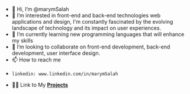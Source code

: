 - 👋 Hi, I’m @marymSalah
- 👀 I’m interested in front-end and back-end technologies web applications and design, I'm constantly fascinated by the evolving landscape of technology and its impact on user experiences.
- 🌱 I’m currently learning new programming languages that will enhance my skills
- 💞️ I’m looking to collaborate on front-end development, back-end development, user interface design.
- 📫 How to reach me 
- 
      linkedin: www.linkedin.com/in/marymSalah
      
- 👩‍💻 Link to My **[Projects](https://github.com/marymSalah/Projects)**  

<!---
marymSalah/marymSalah is a ✨ special ✨ repository because its `README.md` (this file) appears on your GitHub profile.
You can click the Preview link to take a look at your changes.
--->
